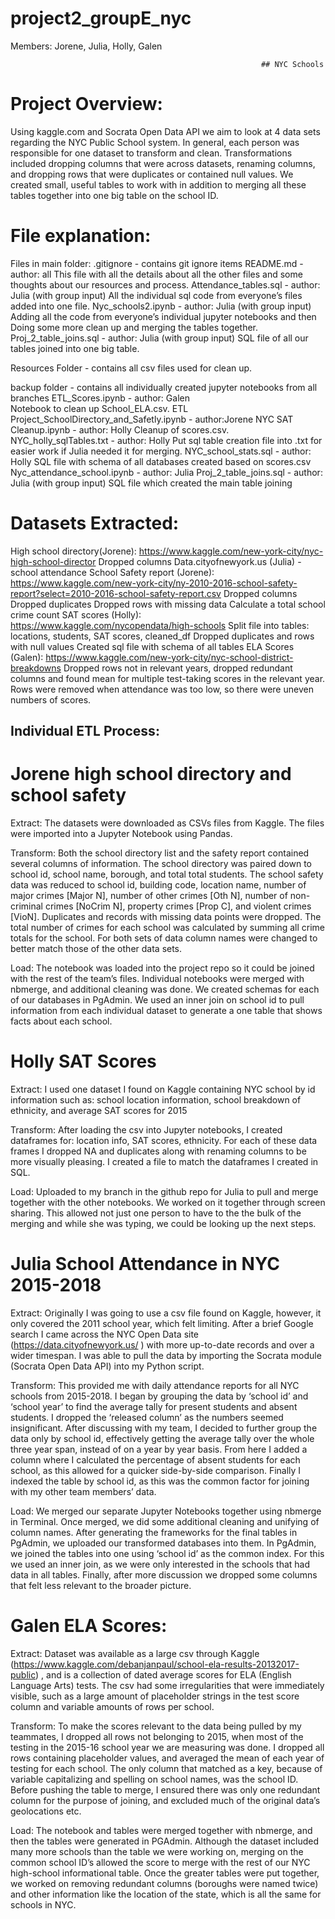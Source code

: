 # project2_groupE_nyc
Members: Jorene, Julia, Holly, Galen
         
                                                            ## NYC Schools
# Project Overview:

Using kaggle.com and Socrata Open Data API we aim to look at 4 data sets regarding the NYC Public School system. In general, each person was responsible for one dataset to transform and clean. Transformations included dropping columns that were across datasets, renaming columns, and dropping rows that were duplicates or contained null values. We created small, useful tables to work with in addition to merging all these tables together into one big table on the school ID.

# File explanation:
Files in main folder:
	.gitignore - contains git ignore items
	README.md - author: all
	  This file with all the details about all the other files and some thoughts about our resources and process.
  Attendance_tables.sql - author: Julia (with group input)
	  All the individual sql code from everyone’s files added into one file.
  Nyc_schools2.ipynb - author: Julia (with group input)
	  Adding all the code from everyone’s individual jupyter notebooks and then 
	  Doing some more clean up and merging the tables together.
  Proj_2_table_joins.sql - author: Julia (with group input)
    SQL file of all our tables joined into one big table.

Resources Folder - contains all csv files used for clean up.

backup folder - contains all individually created jupyter notebooks from all branches
  ETL_Scores.ipynb - author: Galen  
    Notebook to clean up School_ELA.csv.
	ETL Project_SchoolDirectory_and_Safetly.ipynb - author:Jorene
	NYC SAT Cleanup.ipynb - author: Holly
    Cleanup of scores.csv.
  NYC_holly_sqlTables.txt - author: Holly 
    Put sql table creation file into .txt for easier work if Julia needed it for merging.
	NYC_school_stats.sql - author: Holly
		SQL file with schema of all databases created based on scores.csv
  Nyc_attendance_school.ipynb - author: Julia
  Proj_2_table_joins.sql - author: Julia (with group input)
	  SQL file which created the main table joining 
		
	 

# Datasets Extracted:
High school directory(Jorene):  https://www.kaggle.com/new-york-city/nyc-high-school-director
  Dropped columns
Data.cityofnewyork.us (Julia) - school attendance
School Safety report (Jorene): https://www.kaggle.com/new-york-city/ny-2010-2016-school-safety-report?select=2010-2016-school-safety-report.csv 
  Dropped columns
  Dropped duplicates
  Dropped rows with missing data
  Calculate a total school crime count
SAT scores (Holly): https://www.kaggle.com/nycopendata/high-schools
  Split file into tables: locations, students, SAT scores, cleaned_df
  Dropped duplicates and rows with null values
  Created sql file with schema of all tables 
ELA Scores (Galen): https://www.kaggle.com/new-york-city/nyc-school-district-breakdowns
  Dropped rows not in relevant years, dropped redundant columns and found mean for multiple test-taking scores in the relevant year. Rows were   removed when attendance was too low, so there were uneven numbers of scores. 
		


## Individual ETL Process:


# Jorene high school directory and school safety

Extract: The datasets were downloaded as CSVs files from Kaggle. The files were imported into a Jupyter Notebook using Pandas. 

Transform: Both the school directory list and the safety report contained several columns of information. The school directory was paired down to school id, school name, borough, and total total students. The school safety data was reduced to school id, building code, location name, number of major crimes [Major N], number of other crimes [Oth N], number of non-criminal crimes [NoCrim N], property crimes [Prop C], and violent crimes [VioN].   Duplicates and records with missing data points were dropped. The total number of crimes for each school was calculated by summing all crime totals for the school. For both sets of data column names were changed to better match those of the other data sets. 

Load: The notebook was loaded into the project repo so it could be joined with the rest of the team’s files.  Individual notebooks were merged with nbmerge, and additional cleaning was done.  We created schemas for each of our databases in PgAdmin.  We used an inner join on school id to pull information from each individual dataset to generate a one table that shows facts about each school. 


# Holly SAT Scores

Extract: 
I used one dataset I found on Kaggle containing NYC school by id information such as: school location information, school breakdown of ethnicity, and average SAT scores for 2015

Transform:
After loading the csv into Jupyter notebooks, I created dataframes for:  location info, SAT scores, ethnicity. For each of these data frames I dropped NA and duplicates along with renaming columns to be more visually pleasing. I created a file to match the dataframes I created in SQL. 

Load: Uploaded to my branch in the github repo for Julia to pull and merge together with the other notebooks. We worked on it together through screen sharing. This allowed not just one person to have to the the bulk of the merging and while she was typing, we could be looking up the next steps.
	
# Julia School Attendance in NYC 2015-2018
 
Extract: Originally I was going to use a csv file found on Kaggle, however, it only covered the 2011 school year, which felt limiting. After a brief Google search I came across the NYC Open Data site (https://data.cityofnewyork.us/ ) with more up-to-date records and over a wider timespan. I was able to pull the data by importing the Socrata module (Socrata Open Data API) into my Python script.
 
 
Transform: This provided me with daily attendance reports for all NYC schools from 2015-2018. I began by grouping the data by ‘school id’ and ‘school year’ to find the average tally for present students and absent students. I dropped the ‘released column’ as the numbers seemed insignificant. After discussing with my team, I decided to further group the data only by school id, effectively getting the average tally over the whole three year span, instead of on a year by year basis. From here I added a column where I calculated the percentage of absent students for each school, as this allowed for a quicker side-by-side comparison. Finally I indexed the table by school id, as this was the common factor for joining with my other team members’ data.
 
 
Load: We merged our separate Jupyter Notebooks together using nbmerge in Terminal. Once merged, we did some additional cleaning and unifying of column names. After generating the frameworks for the final tables in PgAdmin, we uploaded our transformed databases into them. In PgAdmin, we joined the tables into one using ‘school id’ as the common index. For this we used an inner join, as we were only interested in the schools that had data in all tables. Finally, after more discussion we dropped some columns that felt less relevant to the broader picture.


# Galen ELA Scores:

Extract: Dataset was available as a large csv through Kaggle (https://www.kaggle.com/debanjanpaul/school-ela-results-20132017-public) , and is a collection of dated average scores for ELA (English Language Arts) tests. The csv had some irregularities that were immediately visible, such as a large amount of placeholder strings in the test score column and variable amounts of rows per school.

Transform: To make the scores relevant to the data being pulled by my teammates, I dropped all rows not belonging to 2015, when most of the testing in the 2015-16 school year we are measuring was done. I dropped all rows containing placeholder values, and averaged the mean of each year of testing for each school. The only column that matched as a key, because of variable capitalizing and spelling on school names, was the school ID. Before pushing the table to merge, I ensured there was only one redundant column for the purpose of joining, and excluded much of the original data’s geolocations etc. 

Load: The notebook and tables were merged together with nbmerge, and then the tables were generated in PGAdmin. Although the dataset included many more schools than the table we were working on, merging on the common school ID’s allowed the score to merge with the rest of our NYC high-school informational table. Once the greater tables were put together, we worked on removing redundant columns (boroughs were named twice) and other information like the location of the state, which is all the same for schools in NYC. 
